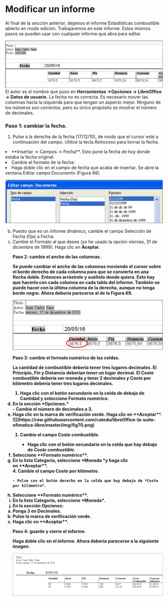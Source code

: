 
# Modificar un informe

Al final de la sección anterior, dejamos el informe Estadísticas combustible abierto en modo edición. Trabajaremos en este informe. Estos mismos pasos se pueden usar con cualquier informe que abra para editar.

![](https://raw.githubusercontent.com/catedu/libreOffice-la-suite-ofimatica-libre/master/img/fig67.png)
El autor es el nombre que puso en **Herramientas →Opciones → LibreOffice → Datos de usuario**. La fecha no es correcta. Es necesario mover las columnas hacia la izquierda para que tengan un aspecto mejor. Ninguno de los números son correctos, pero su único propósito es mostrar el número de decimales.

### **Paso 1: cambiar la fecha.**

1. Pulse a la derecha de la fecha (17/12/10), de modo que el cursor esté a continuación del campo. Utilice la tecla *Retroceso* para borrar la fecha.
</li>
<li>
**Insertar → Campos → Fecha**. Esto pone la fecha de hoy donde estaba la fecha original.
</li>
<li>
Cambie el formato de la fecha:
</li>

<li>
Haga doble clic en el campo de fecha que acaba de insertar. Se abre la ventana Editar campo:Documento (Figura 68).
</li>

![](https://raw.githubusercontent.com/catedu/libreOffice-la-suite-ofimatica-libre/master/img/fig68.png)<ol type="a" start="2">
<li>
Puesto que es un informe dinámico, cambie el campo Selección de Fecha (fija) a Fecha.
</li>
<li>
Cambie el Formato al que desee (yo he usado la opción viernes, 31 de diciembre de 1999). Haga clic en <b>Aceptar.
</li>

**Paso 2: cambie el ancho de las columnas.**

Se puede cambiar el ancho de las columnas moviendo el cursor sobre el borde derecho de cada columna para que se convierta en una flecha doble. Entonces arrástrelo y suéltelo donde quiera. Esto hay que hacerlo con cada columna en cada tabla del informe. También se puede hacer con la última columna de la derecha, aunque no tenga borde negro. Ahora debería parecerse al de la Figura 69.

![](https://raw.githubusercontent.com/catedu/libreOffice-la-suite-ofimatica-libre/master/img/fig69.png)

**Paso 3: cambie el formato numérico de las celdas.**

La cantidad de combustible debería tener tres lugares decimales. El Principio, Fin y Distancia deberían tener un lugar decimal. El Coste combustible debería ser moneda y tener 2 decimales y Coste por kilómetro debería tener tres lugares decimales.


1. Haga clic con el botón secundario en la celda de debajo de Cantidad y seleccione **Formato numérico.**<br />
</li>
<li>
En la sección *Opciones.*<br />
</li>
    - Cambie el número de decimales a 3.
</li>
<li>
Haga clic en la marca de verificación verde. Haga clic en **Aceptar**.
</li>
    ![](https://raw.githubusercontent.com/catedu/libreOffice-la-suite-ofimatica-libre/master/img/fig70.png)

1. Cambie el campo Coste combustible.

    - Haga clic con el botón secundario en la celda que hay debajo de *Coste combustible*.
</li>
<li>
Seleccione **Formato numérico**.
</li>
<li>
En la lista Categoría, seleccione *Moneda *y haga clic en **Aceptar**.
</li>
4. Cambie el campo Coste por kilómetro.

    - Pulse con el botón derecho en la celda que hay debajo de *Coste por kilómetro*.
</li>
<li>
Seleccione **Formato numérico**.
</li>
<li>
En la lista Categoría, seleccione *Moneda*.
</li>
<li>
En la sección Opciones:
</li>
<li value="1">
Ponga 3 en Decimales.
</li>
<li>
Pulse la marca de verificación verde.
</li>
<li>
Haga clic en **Aceptar**.
</li>

**Paso 4: guarde y cierre el informe.**

Haga doble clic en el informe. Ahora debería parecerse a la siguiente imagen.

![](https://raw.githubusercontent.com/catedu/libreOffice-la-suite-ofimatica-libre/master/img/fig71.png)
